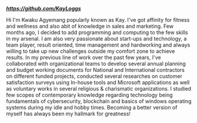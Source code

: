 **_https://github.com/KayLoggs_**
 
Hi I'm Kwaku Agyemang popularly known as Kay.
I've got affinity for fitness and wellness and also abit of knowledge in sales and marketing. Few months ago, I decided to add programming and computing to the few skills in my arsenal. 
I am also very passionate about start-ups and technology, a team player, result oriented, time management and hardworking and always willing to take up new challenges outside my comfort zone to achieve results.
In my previous line of work over the past few years, I've collaborated with organizational teams to develop several annual planning and budget working documents for National and International contractors on different funded projects,
conducted several researches on customer satisfaction surveys using In-house tools and Microsoft applications as well as voluntary works in several religious & charismatic organizations. 
I studied few scopes of contemporary knowledge regarding technology being fundamentals of cybersecurity, blockchain and basics of windows operating systems during my idle and hobby times.
Becoming a better version of myself has always been my hallmark for greatness!
